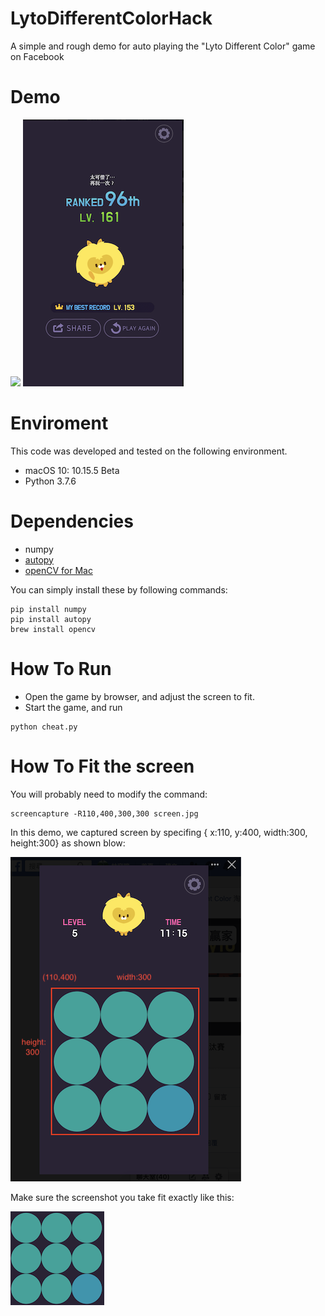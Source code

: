 # LytoDifferentColorHack
A simple and rough demo for auto playing the "Lyto Different Color" game on Facebook 

# Demo
![](demo/demo.gif)
![](demo/record_small.png)

# Enviroment
This code was developed and tested on the following environment.

* macOS 10: 10.15.5 Beta
* Python 3.7.6

# Dependencies
* numpy
* [autopy](https://github.com/stinnux/autopy)
* [openCV for Mac](https://www.learnopencv.com/install-opencv3-on-macos/)

You can simply install these by following commands:
```
pip install numpy
pip install autopy
brew install opencv
```

# How To Run
* Open the game by browser, and adjust the screen to fit.
* Start the game, and run
```
python cheat.py
```

# How To Fit the screen
You will probably need to modify the command:
```
screencapture -R110,400,300,300 screen.jpg
```
In this demo, we captured screen by specifing { x:110, y:400, width:300, height:300} as shown blow:

![](demo/howtofit.png)


Make sure the screenshot you take fit exactly like this:

![](demo/screenshot.png)

